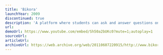 ```yaml
---
title: 'Bikora'
launchYear: 2009
discontinued: true
description: 'A platform where students can ask and answer questions on any topic, and share their knowledge and opinions.'
url:
demoUrl: https://www.youtube.com/embed/Sh50a2bUKc0?mute=1;autoplay=1
sourceUrl:
articleUrl:
archiveUrl: https://web.archive.org/web/20110607220915/http://www.bikora.com/
---
```

